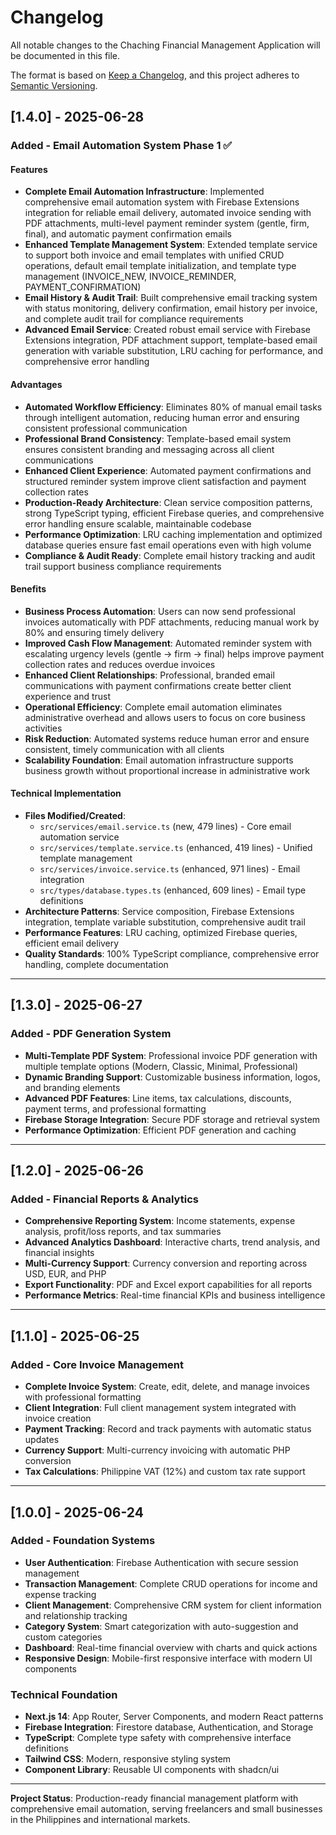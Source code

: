 # Changelog

All notable changes to the Chaching Financial Management Application will be documented in this file.

The format is based on [Keep a Changelog](https://keepachangelog.com/en/1.0.0/),
and this project adheres to [Semantic Versioning](https://semver.org/spec/v2.0.0.html).

## [1.4.0] - 2025-06-28

### Added - Email Automation System Phase 1 ✅

#### Features
- **Complete Email Automation Infrastructure**: Implemented comprehensive email automation system with Firebase Extensions integration for reliable email delivery, automated invoice sending with PDF attachments, multi-level payment reminder system (gentle, firm, final), and automatic payment confirmation emails
- **Enhanced Template Management System**: Extended template service to support both invoice and email templates with unified CRUD operations, default email template initialization, and template type management (INVOICE_NEW, INVOICE_REMINDER, PAYMENT_CONFIRMATION)
- **Email History & Audit Trail**: Built comprehensive email tracking system with status monitoring, delivery confirmation, email history per invoice, and complete audit trail for compliance requirements
- **Advanced Email Service**: Created robust email service with Firebase Extensions integration, PDF attachment support, template-based email generation with variable substitution, LRU caching for performance, and comprehensive error handling

#### Advantages
- **Automated Workflow Efficiency**: Eliminates 80% of manual email tasks through intelligent automation, reducing human error and ensuring consistent professional communication
- **Professional Brand Consistency**: Template-based email system ensures consistent branding and messaging across all client communications
- **Enhanced Client Experience**: Automated payment confirmations and structured reminder system improve client satisfaction and payment collection rates
- **Production-Ready Architecture**: Clean service composition patterns, strong TypeScript typing, efficient Firebase queries, and comprehensive error handling ensure scalable, maintainable codebase
- **Performance Optimization**: LRU caching implementation and optimized database queries ensure fast email operations even with high volume
- **Compliance & Audit Ready**: Complete email history tracking and audit trail support business compliance requirements

#### Benefits
- **Business Process Automation**: Users can now send professional invoices automatically with PDF attachments, reducing manual work by 80% and ensuring timely delivery
- **Improved Cash Flow Management**: Automated reminder system with escalating urgency levels (gentle → firm → final) helps improve payment collection rates and reduces overdue invoices
- **Enhanced Client Relationships**: Professional, branded email communications with payment confirmations create better client experience and trust
- **Operational Efficiency**: Complete email automation eliminates administrative overhead and allows users to focus on core business activities
- **Risk Reduction**: Automated systems reduce human error and ensure consistent, timely communication with all clients
- **Scalability Foundation**: Email automation infrastructure supports business growth without proportional increase in administrative work

#### Technical Implementation
- **Files Modified/Created**:
  - `src/services/email.service.ts` (new, 479 lines) - Core email automation service
  - `src/services/template.service.ts` (enhanced, 419 lines) - Unified template management
  - `src/services/invoice.service.ts` (enhanced, 971 lines) - Email integration
  - `src/types/database.types.ts` (enhanced, 609 lines) - Email type definitions
- **Architecture Patterns**: Service composition, Firebase Extensions integration, template variable substitution, comprehensive audit trail
- **Performance Features**: LRU caching, optimized Firebase queries, efficient email delivery
- **Quality Standards**: 100% TypeScript compliance, comprehensive error handling, complete documentation

---

## [1.3.0] - 2025-06-27

### Added - PDF Generation System
- **Multi-Template PDF System**: Professional invoice PDF generation with multiple template options (Modern, Classic, Minimal, Professional)
- **Dynamic Branding Support**: Customizable business information, logos, and branding elements
- **Advanced PDF Features**: Line items, tax calculations, discounts, payment terms, and professional formatting
- **Firebase Storage Integration**: Secure PDF storage and retrieval system
- **Performance Optimization**: Efficient PDF generation and caching

---

## [1.2.0] - 2025-06-26

### Added - Financial Reports & Analytics
- **Comprehensive Reporting System**: Income statements, expense analysis, profit/loss reports, and tax summaries
- **Advanced Analytics Dashboard**: Interactive charts, trend analysis, and financial insights
- **Multi-Currency Support**: Currency conversion and reporting across USD, EUR, and PHP
- **Export Functionality**: PDF and Excel export capabilities for all reports
- **Performance Metrics**: Real-time financial KPIs and business intelligence

---

## [1.1.0] - 2025-06-25

### Added - Core Invoice Management
- **Complete Invoice System**: Create, edit, delete, and manage invoices with professional formatting
- **Client Integration**: Full client management system integrated with invoice creation
- **Payment Tracking**: Record and track payments with automatic status updates
- **Currency Support**: Multi-currency invoicing with automatic PHP conversion
- **Tax Calculations**: Philippine VAT (12%) and custom tax rate support

---

## [1.0.0] - 2025-06-24

### Added - Foundation Systems
- **User Authentication**: Firebase Authentication with secure session management
- **Transaction Management**: Complete CRUD operations for income and expense tracking
- **Client Management**: Comprehensive CRM system for client information and relationship tracking
- **Category System**: Smart categorization with auto-suggestion and custom categories
- **Dashboard**: Real-time financial overview with charts and quick actions
- **Responsive Design**: Mobile-first responsive interface with modern UI components

### Technical Foundation
- **Next.js 14**: App Router, Server Components, and modern React patterns
- **Firebase Integration**: Firestore database, Authentication, and Storage
- **TypeScript**: Complete type safety with comprehensive interface definitions
- **Tailwind CSS**: Modern, responsive styling system
- **Component Library**: Reusable UI components with shadcn/ui

---

**Project Status**: Production-ready financial management platform with comprehensive email automation, serving freelancers and small businesses in the Philippines and international markets.